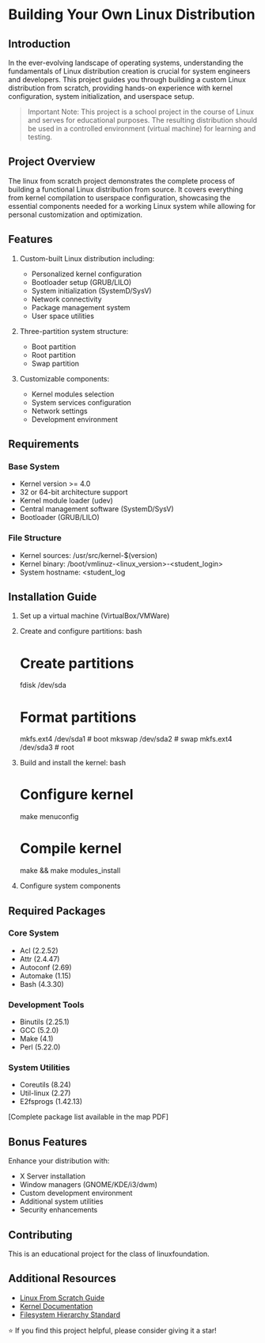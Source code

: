 

# Building Your Own Linux Distribution

## Introduction
In the ever-evolving landscape of operating systems, understanding the fundamentals of Linux distribution creation is crucial for system engineers and developers. This project guides you through building a custom Linux distribution from scratch, providing hands-on experience with kernel configuration, system initialization, and userspace setup.

> Important Note: This project is a school project in the course of Linux and serves for educational purposes. The resulting distribution should be used in a controlled environment (virtual machine) for learning and testing.

## Project Overview
The linux from scratch project demonstrates the complete process of building a functional Linux distribution from source. It covers everything from kernel compilation to userspace configuration, showcasing the essential components needed for a working Linux system while allowing for personal customization and optimization.

## Features
1. Custom-built Linux distribution including:
   - Personalized kernel configuration
   - Bootloader setup (GRUB/LILO)
   - System initialization (SystemD/SysV)
   - Network connectivity
   - Package management system
   - User space utilities

2. Three-partition system structure:
   - Boot partition
   - Root partition
   - Swap partition

3. Customizable components:
   - Kernel modules selection
   - System services configuration
   - Network settings
   - Development environment

## Requirements
### Base System
- Kernel version >= 4.0
- 32 or 64-bit architecture support
- Kernel module loader (udev)
- Central management software (SystemD/SysV)
- Bootloader (GRUB/LILO)

### File Structure
- Kernel sources: /usr/src/kernel-$(version)
- Kernel binary: /boot/vmlinuz-<linux_version>-<student_login>
- System hostname: <student_log

## Installation Guide
1. Set up a virtual machine (VirtualBox/VMWare)
2. Create and configure partitions:
   	bash
   # Create partitions
   fdisk /dev/sda
   
   # Format partitions
   mkfs.ext4 /dev/sda1  # boot
   mkswap /dev/sda2     # swap
   mkfs.ext4 /dev/sda3  # root
   

3. Build and install the kernel:
   	bash
   # Configure kernel
   make menuconfig
   
   # Compile kernel
   make && make modules_install
   

4. Configure system components

## Required Packages
### Core System
- Acl (2.2.52)
- Attr (2.4.47)
- Autoconf (2.69)
- Automake (1.15)
- Bash (4.3.30)

### Development Tools
- Binutils (2.25.1)
- GCC (5.2.0)
- Make (4.1)
- Perl (5.22.0)

### System Utilities
- Coreutils (8.24)
- Util-linux (2.27)
- E2fsprogs (1.42.13)

[Complete package list available in the map PDF]

## Bonus Features
Enhance your distribution with:
- X Server installation
- Window managers (GNOME/KDE/i3/dwm)
- Custom development environment
- Additional system utilities
- Security enhancements

## Contributing

This is an educational project for the class of linuxfoundation. 

## Additional Resources
- [Linux From Scratch Guide](https://www.linuxfromscratch.org/)
- [Kernel Documentation](https://www.kernel.org/doc/)
- [Filesystem Hierarchy Standard](https://refspecs.linuxfoundation.org/FHS_3.0/fhs/index.html)

⭐ If you find this project helpful, please consider giving it a star!
